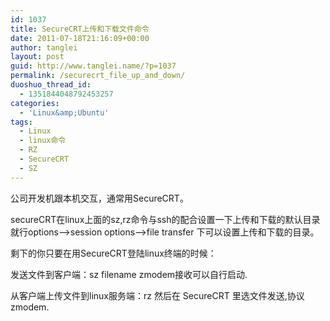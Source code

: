 ```yaml
---
id: 1037
title: SecureCRT上传和下载文件命令
date: 2011-07-18T21:16:09+00:00
author: tanglei
layout: post
guid: http://www.tanglei.name/?p=1037
permalink: /securecrt_file_up_and_down/
duoshuo_thread_id:
  - 1351844048792453257
categories:
  - 'Linux&amp;Ubuntu'
tags:
  - Linux
  - linux命令
  - RZ
  - SecureCRT
  - SZ
---
```

公司开发机跟本机交互，通常用SecureCRT。
  
secureCRT在linux上面的sz,rz命令与ssh的配合设置一下上传和下载的默认目录就行options–>session options–>file transfer 下可以设置上传和下载的目录。
  
剩下的你只要在用SecureCRT登陆linux终端的时候：
  
发送文件到客户端：sz filename zmodem接收可以自行启动.
  
从客户端上传文件到linux服务端：rz 然后在 SecureCRT 里选文件发送,协议 zmodem.